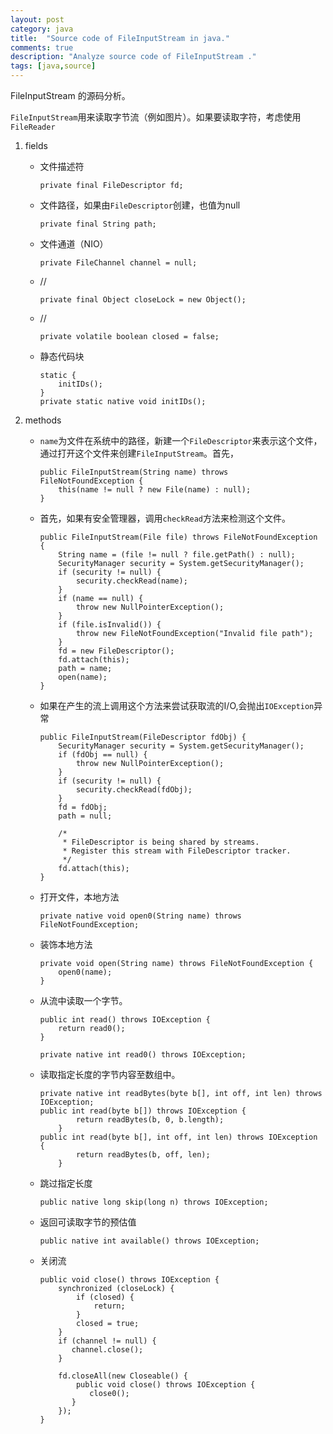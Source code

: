 ```yaml
---
layout: post
category: java
title:  "Source code of FileInputStream in java."
comments: true
description: "Analyze source code of FileInputStream ."
tags: [java,source]
---
```




FileInputStream 的源码分析。

<!--more-->

`FileInputStream`用来读取字节流（例如图片）。如果要读取字符，考虑使用`FileReader`

1. fields

   * 文件描述符

     ```
     private final FileDescriptor fd;
     ```

   * 文件路径，如果由`FileDescriptor`创建，也值为null

     ```
     private final String path;
     ```

   * 文件通道（NIO）

     ```
     private FileChannel channel = null;
     ```

   * //

     ```
     private final Object closeLock = new Object();
     ```

   * //

     ```
     private volatile boolean closed = false;
     ```

   * 静态代码块

     ```
     static {
         initIDs();
     }
     private static native void initIDs();
     ```

2. methods

   * `name`为文件在系统中的路径，新建一个`FileDescriptor`来表示这个文件，通过打开这个文件来创建`FileInputStream`。首先，

     ```
     public FileInputStream(String name) throws FileNotFoundException {
         this(name != null ? new File(name) : null);
     }
     ```

   * 首先，如果有安全管理器，调用`checkRead`方法来检测这个文件。

     ```
     public FileInputStream(File file) throws FileNotFoundException {
         String name = (file != null ? file.getPath() : null);
         SecurityManager security = System.getSecurityManager();
         if (security != null) {
             security.checkRead(name);
         }
         if (name == null) {
             throw new NullPointerException();
         }
         if (file.isInvalid()) {
             throw new FileNotFoundException("Invalid file path");
         }
         fd = new FileDescriptor();
         fd.attach(this);
         path = name;
         open(name);
     }
     ```

   * 如果在产生的流上调用这个方法来尝试获取流的I/O,会抛出`IOException`异常

     ```
     public FileInputStream(FileDescriptor fdObj) {
         SecurityManager security = System.getSecurityManager();
         if (fdObj == null) {
             throw new NullPointerException();
         }
         if (security != null) {
             security.checkRead(fdObj);
         }
         fd = fdObj;
         path = null;

         /*
          * FileDescriptor is being shared by streams.
          * Register this stream with FileDescriptor tracker.
          */
         fd.attach(this);
     }
     ```

   * 打开文件，本地方法

     ```
     private native void open0(String name) throws FileNotFoundException;
     ```

   * 装饰本地方法

     ```
     private void open(String name) throws FileNotFoundException {
         open0(name);
     }
     ```

   * 从流中读取一个字节。

     ```
     public int read() throws IOException {
         return read0();
     }

     private native int read0() throws IOException;
     ```

   * 读取指定长度的字节内容至数组中。

     ```
     private native int readBytes(byte b[], int off, int len) throws IOException;
     public int read(byte b[]) throws IOException {
             return readBytes(b, 0, b.length);
         }
     public int read(byte b[], int off, int len) throws IOException {
             return readBytes(b, off, len);
         }
     ```

   * 跳过指定长度

     ```
     public native long skip(long n) throws IOException;
     ```

   * 返回可读取字节的预估值

     ```
     public native int available() throws IOException;
     ```

   * 关闭流

     ```
     public void close() throws IOException {
         synchronized (closeLock) {
             if (closed) {
                 return;
             }
             closed = true;
         }
         if (channel != null) {
            channel.close();
         }

         fd.closeAll(new Closeable() {
             public void close() throws IOException {
                close0();
            }
         });
     }
     ```